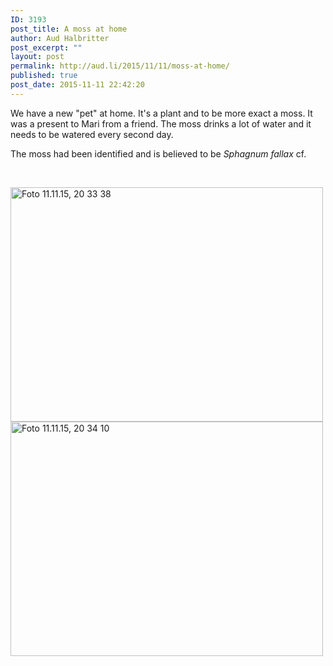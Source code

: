 ```yaml
---
ID: 3193
post_title: A moss at home
author: Aud Halbritter
post_excerpt: ""
layout: post
permalink: http://aud.li/2015/11/11/moss-at-home/
published: true
post_date: 2015-11-11 22:42:20
---
```

We have a new "pet" at home. It's a plant and to be more exact a moss. It was a present to Mari from a friend. The moss drinks a lot of water and it needs to be watered every second day.

The moss had been identified and is believed to be <em>Sphagnum fallax</em> cf.

&nbsp;

<a href="http://aud.li/wp-content/uploads/2015/11/Foto-11.11.15-20-33-38.jpg"><img class="alignnone size-medium wp-image-3194" src="http://aud.li/wp-content/uploads/2015/11/Foto-11.11.15-20-33-38-500x375.jpg" alt="Foto 11.11.15, 20 33 38" width="500" height="375" /></a> <a href="http://aud.li/wp-content/uploads/2015/11/Foto-11.11.15-20-34-10.jpg"><img class="alignnone size-medium wp-image-3195" src="http://aud.li/wp-content/uploads/2015/11/Foto-11.11.15-20-34-10-500x375.jpg" alt="Foto 11.11.15, 20 34 10" width="500" height="375" /></a>